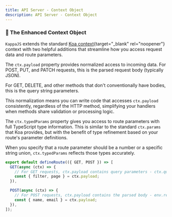 ```yaml
---
title: API Server - Context Object
description: API Server - Context Object
---
```


### 🔧 The Enhanced Context Object

`KappaJS` extends the standard [Koa context](https://koajs.com/#context){target="_blank" rel="noopener"}
context with two helpful additions that streamline how you access request data and route parameters.

The `ctx.payload` property provides normalized access to incoming data.
For POST, PUT, and PATCH requests, this is the parsed request body (typically JSON).

For GET, DELETE, and other methods that don't conventionally have bodies,
this is the query string parameters.

This normalization means you can write code that accesses `ctx.payload` consistently,
regardless of the HTTP method, simplifying your handlers when methods share validation or processing logic.

The `ctx.typedParams` property gives you access to route parameters with full TypeScript type information.
This is similar to the standard `ctx.params` that Koa provides,
but with the benefit of type refinement based on your route's parameter definitions.

When you specify that a route parameter should be a number or a specific string union,
`ctx.typedParams` reflects those types accurately.

```ts [api/example/index.ts]
export default defineRoute(({ GET, POST }) => [
  GET(async (ctx) => {
    // For GET requests, ctx.payload contains query parameters - ctx.query
    const { filter, page } = ctx.payload;
  }),

  POST(async (ctx) => {
    // For POST requests, ctx.payload contains the parsed body - env.request.body
    const { name, email } = ctx.payload;
  }),
]);
```

